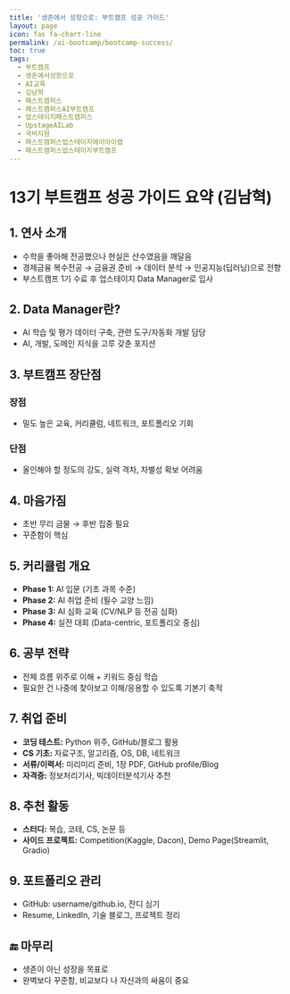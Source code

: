 ```yaml
---
title: '생존에서 성장으로: 부트캠프 성공 가이드'
layout: page
icon: fas fa-chart-line
permalink: /ai-bootcamp/bootcamp-success/
toc: true
tags:
  - 부트캠프
  - 생존에서성장으로
  - AI교육
  - 김남혁
  - 패스트캠퍼스
  - 패스트캠퍼스AI부트캠프
  - 업스테이지패스트캠퍼스
  - UpstageAILab
  - 국비지원
  - 패스트캠퍼스업스테이지에이아이랩
  - 패스트캠퍼스업스테이지부트캠프
---
```


# 13기 부트캠프 성공 가이드 요약 (김남혁)

## 1. 연사 소개

- 수학을 좋아해 전공했으나 현실은 산수였음을 깨달음
- 경제금융 복수전공 → 금융권 준비 → 데이터 분석 → 인공지능(딥러닝)으로 전향
- 부스트캠프 1기 수료 후 업스테이지 Data Manager로 입사

## 2. Data Manager란?

- AI 학습 및 평가 데이터 구축, 관련 도구/자동화 개발 담당
- AI, 개발, 도메인 지식을 고루 갖춘 포지션

## 3. 부트캠프 장단점

### 장점

- 밀도 높은 교육, 커리큘럼, 네트워크, 포트폴리오 기회

### 단점

- 올인해야 할 정도의 강도, 실력 격차, 차별성 확보 어려움

## 4. 마음가짐

- 초반 무리 금물 → 후반 집중 필요
- 꾸준함이 핵심

## 5. 커리큘럼 개요

- **Phase 1:** AI 입문 (기초 과목 수준)
- **Phase 2:** AI 취업 준비 (필수 교양 느낌)
- **Phase 3:** AI 심화 교육 (CV/NLP 등 전공 심화)
- **Phase 4:** 실전 대회 (Data-centric, 포트폴리오 중심)

## 6. 공부 전략

- 전체 흐름 위주로 이해 + 키워드 중심 학습
- 필요한 건 나중에 찾아보고 이해/응용할 수 있도록 기본기 축적

## 7. 취업 준비

- **코딩 테스트:** Python 위주, GitHub/블로그 활용
- **CS 기초:** 자료구조, 알고리즘, OS, DB, 네트워크
- **서류/이력서:** 미리미리 준비, 1장 PDF, GitHub profile/Blog
- **자격증:** 정보처리기사, 빅데이터분석기사 추천

## 8. 추천 활동

- **스터디:** 복습, 코테, CS, 논문 등
- **사이드 프로젝트:** Competition(Kaggle, Dacon), Demo Page(Streamlit, Gradio)

## 9. 포트폴리오 관리

- GitHub: username/github.io, 잔디 심기
- Resume, LinkedIn, 기술 블로그, 프로젝트 정리

## 🔚 마무리

- 생존이 아닌 성장을 목표로
- 완벽보다 꾸준함, 비교보다 나 자신과의 싸움이 중요
